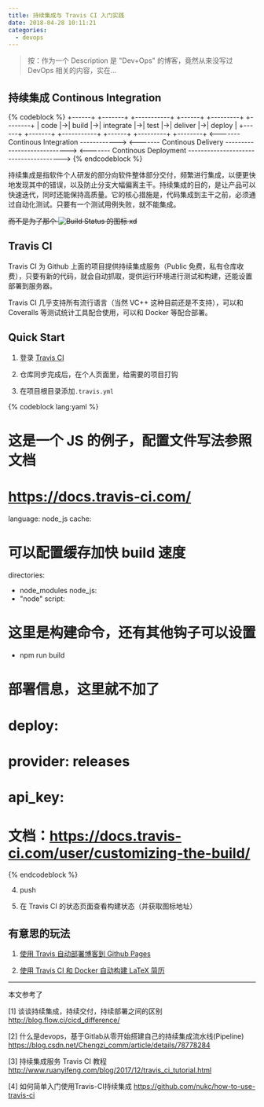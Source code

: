 ```yaml
---
title: 持续集成与 Travis CI 入门实践
date: 2018-04-28 10:11:21
categories:
  - devops
---
```

> 按：作为一个 Description 是 "Dev+Ops" 的博客，竟然从来没写过 DevOps 相关的内容，实在...

<!--more-->

## 持续集成 Continous Integration

{% codeblock %}
+------+  +-------+  +-----------+  +------+  +---------+  +--------+
| code |->| build |->| integrate |->| test |->| deliver |->| deploy |
+------+  +-------+  +-----------+  +------+  +---------+  +--------+
<------- Continous Integration ------------>
<------- Continous Delivery ---------------------------->
<------- Continous Deployment -------------------------------------->
{% endcodeblock %}

持续集成是指软件个人研发的部分向软件整体部分交付，频繁进行集成，以便更快地发现其中的错误，以及防止分支大幅偏离主干。持续集成的目的，是让产品可以快速迭代，同时还能保持高质量。它的核心措施是，代码集成到主干之前，必须通过自动化测试。只要有一个测试用例失败，就不能集成。

~~而不是为了那个 ![Build Status](https://travis-ci.org/xiaopc/fyRepair-xcx.svg?branch=master) 的图标 xd~~

## Travis CI

Travis CI 为 Github 上面的项目提供持续集成服务（Public 免费，私有仓库收费），只要有新的代码，就会自动抓取，提供运行环境进行测试和构建，还能设置部署到服务器。

Travis CI 几乎支持所有流行语言（当然 VC++ 这种目前还是不支持），可以和 Coveralls 等测试统计工具配合使用，可以和 Docker 等配合部署。

## Quick Start

1. 登录 [Travis CI](https://travis-ci.org/)

2. 仓库同步完成后，在个人页面里，给需要的项目打钩

3. 在项目根目录添加`.travis.yml` 

{% codeblock lang:yaml %}
# 这是一个 JS 的例子，配置文件写法参照文档
# https://docs.travis-ci.com/

language: node_js
cache:
  # 可以配置缓存加快 build 速度
  directories:
  - node_modules
node_js:
  - "node"
script:
  # 这里是构建命令，还有其他钩子可以设置
  - npm run build
# 部署信息，这里就不加了
# deploy:
#   provider: releases
#   api_key:

# 文档：https://docs.travis-ci.com/user/customizing-the-build/

{% endcodeblock %}

4. push

5. 在 Travis CI 的状态页面查看构建状态（并获取图标地址）

## 有意思的玩法

1. [使用 Travis 自动部署博客到 Github Pages](http://uchuhimo.me/2017/04/15/continuous-deployment-blog-to-github-pages-with-travis/)

2. [使用 Travis CI 和 Docker 自动构建 LaTeX 简历](https://yumminhuang.github.io/post/autobuildresume/)

-----

本文参考了

[1] 谈谈持续集成，持续交付，持续部署之间的区别 http://blog.flow.ci/cicd_difference/

[2] 什么是devops，基于Gitlab从零开始搭建自己的持续集成流水线(Pipeline) https://blog.csdn.net/Chengzi_comm/article/details/78778284

[3] 持续集成服务 Travis CI 教程 http://www.ruanyifeng.com/blog/2017/12/travis_ci_tutorial.html

[4] 如何简单入门使用Travis-CI持续集成 https://github.com/nukc/how-to-use-travis-ci
